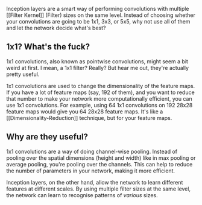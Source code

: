 Inception layers are a smart way of performing convolutions with multiple [[Filter Kernel]] (Filter) sizes on the same level. Instead of choosing whether your convolutions are going to be 1x1, 3x3, or 5x5, why not use all of them and let the network decide what's best?

## 1x1? What's the fuck?

1x1 convolutions, also known as pointwise convolutions, might seem a bit weird at first. I mean, a 1x1 filter? Really? But hear me out, they're actually pretty useful.

1x1 convolutions are used to change the dimensionality of the feature maps. If you have a lot of feature maps (say, 192 of them), and you want to reduce that number to make your network more computationally efficient, you can use 1x1 convolutions. For example, using 64 1x1 convolutions on 192 28x28 feature maps would give you 64 28x28 feature maps. It's like a [[Dimensionality-Reduction]] technique, but for your feature maps.

## Why are they useful?

1x1 convolutions are a way of doing channel-wise pooling. Instead of pooling over the spatial dimensions (height and width) like in max pooling or average pooling, you're pooling over the channels. This can help to reduce the number of parameters in your network, making it more efficient.

Inception layers, on the other hand, allow the network to learn different features at different scales. By using multiple filter sizes at the same level, the network can learn to recognise patterns of *various* sizes.
